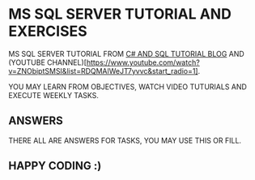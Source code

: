 # MS SQL SERVER TUTORIAL AND EXERCISES
MS SQL SERVER TUTORIAL FROM [C# AND SQL TUTORIAL BLOG](https://csharp-video-tutorials.blogspot.com/) AND (YOUTUBE CHANNEL)[https://www.youtube.com/watch?v=ZNObiptSMSI&list=RDQMAlWeJT7yvvc&start_radio=1].

YOU MAY LEARN FROM OBJECTIVES, WATCH VIDEO TUTURIALS AND EXECUTE WEEKLY TASKS.

## ANSWERS
THERE ALL ARE ANSWERS FOR TASKS, YOU MAY USE THIS OR FILL.

## HAPPY CODING :)